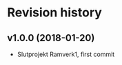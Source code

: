 Revision history
=======================================


v1.0.0 (2018-01-20)
---------------------------------------

* Slutprojekt Ramverk1, first commit
